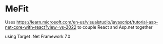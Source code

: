 # MeFit
 
 
 Uses https://learn.microsoft.com/en-us/visualstudio/javascript/tutorial-asp-net-core-with-react?view=vs-2022 
 to couple React and Asp.net together

using Target .Net Framework 7.0
